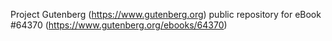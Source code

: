 Project Gutenberg (https://www.gutenberg.org) public repository for
eBook #64370 (https://www.gutenberg.org/ebooks/64370)
